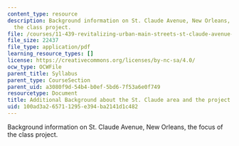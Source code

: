 ```yaml
---
content_type: resource
description: Background information on St. Claude Avenue, New Orleans, the focus of
  the class project.
file: /courses/11-439-revitalizing-urban-main-streets-st-claude-avenue-new-orleans-spring-2009/100ad3a265711295e394ba2141d1c482_MIT11_439s09_syll01_Additional_Background_St_Claude.pdf
file_size: 22437
file_type: application/pdf
learning_resource_types: []
license: https://creativecommons.org/licenses/by-nc-sa/4.0/
ocw_type: OCWFile
parent_title: Syllabus
parent_type: CourseSection
parent_uid: a3080f9d-54b4-b0ef-5bd6-7f53a6e0f749
resourcetype: Document
title: Additional Background about the St. Claude area and the project
uid: 100ad3a2-6571-1295-e394-ba2141d1c482
---
```

Background information on St. Claude Avenue, New Orleans, the focus of the class project.